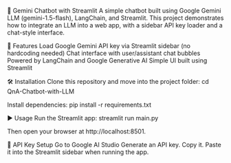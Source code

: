 🤖 Gemini Chatbot with Streamlit
A simple chatbot built using Google Gemini LLM (gemini-1.5-flash), LangChain, and Streamlit.
This project demonstrates how to integrate an LLM into a web app, with a sidebar API key loader and a chat-style interface.

📌 Features
Load Google Gemini API key via Streamlit sidebar (no hardcoding needed)
Chat interface with user/assistant chat bubbles
Powered by LangChain and Google Generative AI
Simple UI built using Streamlit

🛠️ Installation
Clone this repository and move into the project folder:
cd QnA-Chatbot-with-LLM

Install dependencies:
pip install -r requirements.txt

▶️ Usage
Run the Streamlit app:
streamlit run main.py

Then open your browser at http://localhost:8501.

🔑 API Key Setup
Go to Google AI Studio
Generate an API key.
Copy it.
Paste it into the Streamlit sidebar when running the app.

